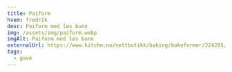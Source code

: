 ```yaml
---
title: Paiform
hvem: fredrik
desc: Paiform med løs bunn
img: /assets/img/paiform.webp
imgAlt: Paiform med løs bunn
externalUrl: https://www.kitchn.no/nettbutikk/baking/bakeformer/224295/
tags:
  - gave
---
```

